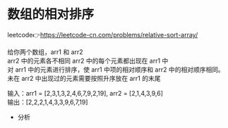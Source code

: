 # 数组的相对排序  
leetcode👉https://leetcode-cn.com/problems/relative-sort-array/  

给你两个数组，arr1 和 arr2  
arr2 中的元素各不相同
arr2 中的每个元素都出现在 arr1 中   
对 arr1 中的元素进行排序，使 arr1 中项的相对顺序和 arr2 中的相对顺序相同。未在 arr2 中出现过的元素需要按照升序放在 arr1 的末尾

输入：arr1 = [2,3,1,3,2,4,6,7,9,2,19], arr2 = [2,1,4,3,9,6]  
输出：[2,2,2,1,4,3,3,9,6,7,19]  

- 分析  
  